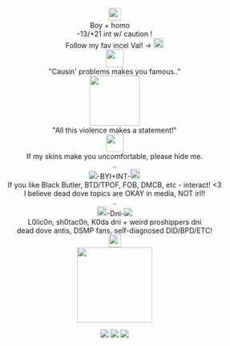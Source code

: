 <div align="center"> <br />
 <img src="https://file.garden/ZorENG263zPWFUDG/ad575cb9f4947ad7cd9de43730fbc0ab397baa26.gifv" "width="100" height="25">  <br />
Boy + homo <img src="https://file.garden/ZorENG263zPWFUDG/fbfdc694d584518a1f2afefd31f101ae67e70468.gifv" "width="100" height="15" >  <br />
  -13/+21 int w/ caution ! <br />
  Follow my fav incel Val! -> <a href="https://github.com/KittenChanCorruptionArc"><img src="https://file.garden/ZorENG263zPWFUDG/Tumblr_l_13795743953359.gif" "width="100" height="20" > </a>  <br />
<img src="https://file.garden/ZorENG263zPWFUDG/1f09285273aa47608b2c34d87ff7e8ebdb31767f.pnj" "width="100" height="35"> <br />
  "Causin' problems makes you famous.." <br />
 <img src="https://file.garden/ZorENG263zPWFUDG/yoshida.png" "width="100" height="100"><br /> 
  "All this violence makes a statement!"<br />
<img src="https://file.garden/ZorENG263zPWFUDG/1f09285273aa47608b2c34d87ff7e8ebdb31767f.pnj" "width="100" height="35">  <br />
  If my skins make you uncomfortable, please hide me. <br />
  .. <br />
<img src="https://file.garden/ZorENG263zPWFUDG/Screenshot_2024-08-01_at_01-19-34_pochita_pixel_Tumblr-removebg-preview(2).png" >-BYI+INT-<img src="https://file.garden/ZorENG263zPWFUDG/0d7bd25feb1562a61db6cf3a2adf68c4d48bcd7b.gifv" "width="100" height="20" > <br/>
 If you like Black Butler, BTD/TPOF, FOB, DMCB, etc - interact! <3 <br />
  I believe dead dove topics are OKAY in media, NOT irl!! <br />
   .. <br />
 <img src="https://file.garden/ZorENG263zPWFUDG/0d7bd25feb1562a61db6cf3a2adf68c4d48bcd7b.gifv" "width="100" height="20" >-Dni-<img src="https://file.garden/ZorENG263zPWFUDG/Screenshot_2024-08-01_at_01-19-34_pochita_pixel_Tumblr-removebg-preview(2).png"  ><br />
  L0lic0n, sh0tac0n, K0da dni + weird proshippers dni <br />
   dead dove antis, DSMP fans, self-diagnosed DID/BPD/ETC! <br />
 <img src="https://file.garden/ZorENG263zPWFUDG/ad575cb9f4947ad7cd9de43730fbc0ab397baa26.gifv" "width="100" height="25">  <br />
   <img src="https://file.garden/ZorENG263zPWFUDG/bb-removebg-preview.png" "width="100" height="150" > <br />  

<img src="https://file.garden/ZorENG263zPWFUDG/0d7bd25feb1562a61db6cf3a2adf68c4d48bcd7b.gifv"> ![](https://komarev.com/ghpvc/?username=Linnethinhere&color=000000) <img src="https://file.garden/ZorENG263zPWFUDG/f7517975.gif" >
